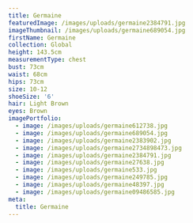 ```yaml
---
title: Germaine
featuredImage: /images/uploads/germaine2384791.jpg
imageThumbnail: /images/uploads/germaine689054.jpg
firstName: Germaine
collection: Global
height: 143.5cm
measurementType: chest
bust: 73cm
waist: 68cm
hips: 73cm
size: 10-12
shoeSize: '6'
hair: Light Brown
eyes: Brown
imagePortfolio:
  - image: /images/uploads/germaine612738.jpg
  - image: /images/uploads/germaine689054.jpg
  - image: /images/uploads/germaine2383902.jpg
  - image: /images/uploads/germaine2734898473.jpg
  - image: /images/uploads/germaine2384791.jpg
  - image: /images/uploads/germaine27638.jpg
  - image: /images/uploads/germaine533.jpg
  - image: /images/uploads/germaine249785.jpg
  - image: /images/uploads/germaine48397.jpg
  - image: /images/uploads/germaine09486585.jpg
meta:
  title: Germaine
---
```


